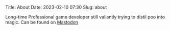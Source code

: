 Title: About
Date: 2023-02-10 07:30
Slug: about

Long-time Professional game developer still valiantly trying to distil poo into magic. Can be found on [Mastodon](https://mastodon.gamedev.place/@johnfredcee)